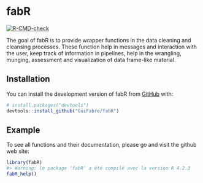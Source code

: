 
<!-- README.md is generated from README.Rmd. Please edit that file -->

# fabR

<!-- badges: start -->

[![R-CMD-check](https://github.com/GuiFabre/fabR/actions/workflows/R-CMD-check.yaml/badge.svg)](https://github.com/GuiFabre/fabR/actions/workflows/R-CMD-check.yaml)
<!-- badges: end -->

The goal of fabR is to provide wrapper functions in the data cleaning
and cleansing processes. These function help in messages and interaction
with the user, keep track of information in pipelines, help in the
wrangling, munging, assessment and visualization of data frame-like
material.

## Installation

You can install the development version of fabR from
[GitHub](https://github.com/) with:

``` r
# install.packages("devtools")
devtools::install_github("GuiFabre/fabR")
```

## Example

To see all functions and their documentation, please go and visit the
github web site:

``` r
library(fabR)
#> Warning: le package 'fabR' a été compilé avec la version R 4.2.3
fabR_help()
```
